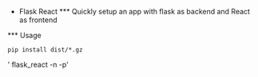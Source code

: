 * Flask React 
*** Quickly setup an app with flask as backend and React as frontend

*** Usage

`
pip install dist/*.gz
`

'
flask_react -n -p'